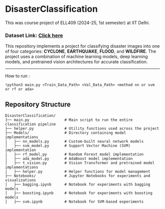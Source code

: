 # DisasterClassification

This was course project of ELL409 (2024-25, 1st semester) at IIT Delhi.

### Dataset Link: [Click here](https://www.kaggle.com/datasets/anubhavpandeyiitd/disasterclassification)


This repository implements a project for classifying disaster images into one of four categories: **CYCLONE**, **EARTHQUAKE**, **FLOOD**, and **WILDFIRE**. The project uses a combination of machine learning models, deep learning models, and pretrained vision architectures for accurate classification.

---

How to run : 
```
!python3 main.py <Train_Data_Path> <Val_Data_Path> <method nn or svm or rf or ada>
```

## Repository Structure

```plaintext
DisasterClassification/
├── main.py                # Main script to run the entire classification pipeline
├── helper.py              # Utility functions used across the project
├── Models/                # Directory containing model implementations
│   ├── nn_models.py       # Custom-built neural network models
│   ├── svm_model.py       # Support Vector Machine (SVM) implementation
│   ├── rf_model.py        # Random Forest model implementation
│   ├── ada_model.py       # AdaBoost model implementation
│   ├── t_vision.py        # Vision Transformer and pretrained model implementations
│   ├── helper.py          # Helper functions for model management
├── Notebooks/             # Jupyter Notebooks for experiments and visualizations
│   ├── bagging.ipynb      # Notebook for experiments with bagging models
│   ├── boosting.ipynb     # Notebook for experiments with boosting models
│   ├── svm.ipynb          # Notebook for SVM-based experiments
